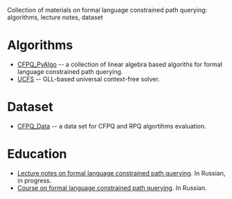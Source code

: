 Collection of materials on formal language constrained path querying: algorithms, lecture notes, dataset

# Algorithms
 - [CFPQ_PyAlgo](https://github.com/FormalLanguageConstrainedPathQuerying/CFPQ_PyAlgo) -- a collection of linear algebra based algoriths for formal language constrained path querying.
 - [UCFS](https://github.com/FormalLanguageConstrainedPathQuerying/UCFS) -- GLL-based universal context-free solver.

# Dataset
 - [CFPQ_Data](https://github.com/FormalLanguageConstrainedPathQuerying/CFPQ_Data) -- a data set for CFPQ and RPQ algortihms evaluation.

# Education
 - [Lecture notes on formal language constrained path querying](https://github.com/FormalLanguageConstrainedPathQuerying/FormalLanguageConstrainedReachability-LectureNotes). In Russian, in progress.
 - [Course on formal language constrained path querying](https://github.com/FormalLanguageConstrainedPathQuerying/formal-lang-course). In Russian.
